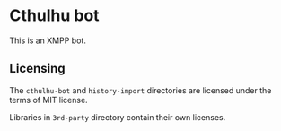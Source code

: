 Cthulhu bot
===========

This is an XMPP bot.

Licensing
---------

The `cthulhu-bot` and `history-import` directories are licensed under the terms
of MIT license.

Libraries in `3rd-party` directory contain their own licenses.
